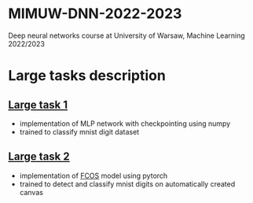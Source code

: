 # MIMUW-DNN-2022-2023
Deep neural networks course at University of Warsaw, Machine Learning 2022/2023

# Large tasks description
## [Large task 1](./large_task1.ipynb)
 - implementation of MLP network with checkpointing using numpy
 - trained to classify mnist digit dataset

## [Large task 2](./large_task2.ipynb)
 - implementation of [FCOS](https://arxiv.org/abs/1904.01355) model using pytorch
 - trained to detect and classify mnist digits on automatically created canvas

